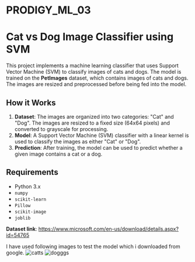 # PRODIGY_ML_03
 
# Cat vs Dog Image Classifier using SVM

This project implements a machine learning classifier that uses Support Vector Machine (SVM) to classify images of cats and dogs. The model is trained on the **PetImages** dataset, which contains images of cats and dogs. The images are resized and preprocessed before being fed into the model.

## How it Works
1. **Dataset**: The images are organized into two categories: "Cat" and "Dog". The images are resized to a fixed size (64x64 pixels) and converted to grayscale for processing.
2. **Model**: A Support Vector Machine (SVM) classifier with a linear kernel is used to classify the images as either "Cat" or "Dog".
3. **Prediction**: After training, the model can be used to predict whether a given image contains a cat or a dog.

## Requirements
- Python 3.x
- `numpy`
- `scikit-learn`
- `Pillow`
- `scikit-image`
- `joblib`

**Dataset link**: https://www.microsoft.com/en-us/download/details.aspx?id=54765

I have used following images to test the model which i downloaded from google.
![catts](https://github.com/user-attachments/assets/cb510462-d555-489e-a014-ac1d3ef61466)
![dogggs](https://github.com/user-attachments/assets/4d3a261a-60c2-4241-9e71-aadbb251791d)
